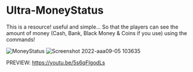 # Ultra-MoneyStatus

This is a resource! useful and simple...
So that the players can see the amount of money (Cash, Bank, Black Money & Coins if you use) using the commands!

![MoneyStatus](https://user-images.githubusercontent.com/86611932/162453200-d67aa5cf-4dcb-422a-bd4e-2f110541216d.png)
![Screenshot 2022-aaa09-05 103635](https://user-images.githubusercontent.com/86611932/188473079-cce73061-1835-4fb5-978a-affb753fa582.png)

PREVIEW:
https://youtu.be/5s6qFlgodLs

